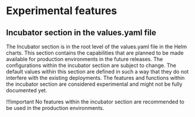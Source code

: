 # Experimental features

## Incubator section in the values.yaml file

The Incubator section is in the root level of the values.yaml file in the Helm charts. This section contains the capabilities that are planned to be made available for production environments in the future releases. The configurations within the incubator section are subject to change. The default values within this section are defined in such a way that they do not interfere with the existing deployments. The features and functions within the incubator section are considered experimental and might not be fully documented yet.

!!!important
  No features within the incubator section are recommended to be used in the production environments.
